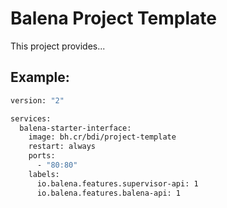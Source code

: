 # Balena Project Template

This project provides...

## Example:

```dockerfile
version: "2"

services:
  balena-starter-interface:
    image: bh.cr/bdi/project-template
    restart: always
    ports:
      - "80:80"
    labels:
      io.balena.features.supervisor-api: 1
      io.balena.features.balena-api: 1
```
